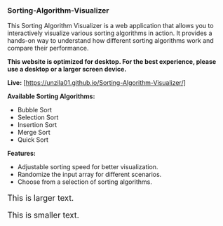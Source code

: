 ### Sorting-Algorithm-Visualizer

This Sorting Algorithm Visualizer is a web application that allows you to interactively visualize various sorting algorithms in action. It provides a hands-on way to understand how different sorting algorithms work and compare their performance.

**This website is optimized for desktop. For the best experience, please use a desktop or a larger screen device.**

**Live:** [https://unzila01.github.io/Sorting-Algorithm-Visualizer/]

**Available Sorting Algorithms:**
- Bubble Sort
- Selection Sort
- Insertion Sort
- Merge Sort
- Quick Sort

**Features:** 
- Adjustable sorting speed for better visualization.
- Randomize the input array for different scenarios.
- Choose from a selection of sorting algorithms.

<p style="font-size: large">This is larger text.</p>
<p style="font-size: 18">This is smaller text.</p>
